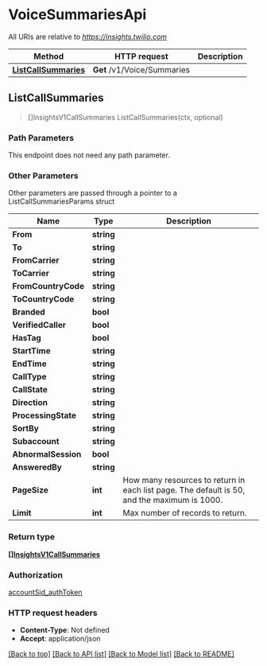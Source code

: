 # VoiceSummariesApi

All URIs are relative to *https://insights.twilio.com*

Method | HTTP request | Description
------------- | ------------- | -------------
[**ListCallSummaries**](VoiceSummariesApi.md#ListCallSummaries) | **Get** /v1/Voice/Summaries | 



## ListCallSummaries

> []InsightsV1CallSummaries ListCallSummaries(ctx, optional)





### Path Parameters

This endpoint does not need any path parameter.

### Other Parameters

Other parameters are passed through a pointer to a ListCallSummariesParams struct


Name | Type | Description
------------- | ------------- | -------------
**From** | **string** | 
**To** | **string** | 
**FromCarrier** | **string** | 
**ToCarrier** | **string** | 
**FromCountryCode** | **string** | 
**ToCountryCode** | **string** | 
**Branded** | **bool** | 
**VerifiedCaller** | **bool** | 
**HasTag** | **bool** | 
**StartTime** | **string** | 
**EndTime** | **string** | 
**CallType** | **string** | 
**CallState** | **string** | 
**Direction** | **string** | 
**ProcessingState** | **string** | 
**SortBy** | **string** | 
**Subaccount** | **string** | 
**AbnormalSession** | **bool** | 
**AnsweredBy** | **string** | 
**PageSize** | **int** | How many resources to return in each list page. The default is 50, and the maximum is 1000.
**Limit** | **int** | Max number of records to return.

### Return type

[**[]InsightsV1CallSummaries**](InsightsV1CallSummaries.md)

### Authorization

[accountSid_authToken](../README.md#accountSid_authToken)

### HTTP request headers

- **Content-Type**: Not defined
- **Accept**: application/json

[[Back to top]](#) [[Back to API list]](../README.md#documentation-for-api-endpoints)
[[Back to Model list]](../README.md#documentation-for-models)
[[Back to README]](../README.md)

